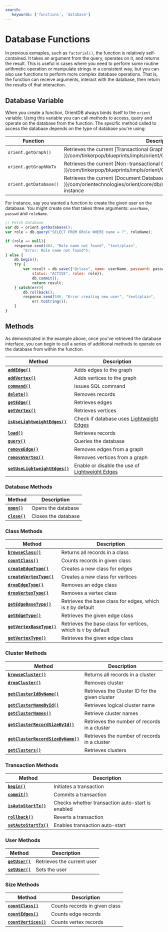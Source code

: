 ```yaml
---
search:
   keywords: ['functions', 'database']
---
```


# Database Functions

In previous exmaples, such as `factorial()`, the function is relatively self-contained.  It takes an argument from the query, operates on it, and returns the result.  This is useful in cases where you need to perform some routine arithmetic operation or manipulate strings in a consistent way, but you can also use functions to perform more complex database operations.  That is, the function can receive arguments, interact with the database, then return the results of that interaction.

## Database Variable

When you create a function, OrientDB always binds itself to the `orient` variable.  Using this variable you can call methods to access, query and operate on the database from the function.  The specific method called to access the database depends on the type of database you're using:

| Function | Description |
|---|---|
| `orient.getGraph()` | Retrieves the current [Transactional Graph Database]({{ book.javadoc }}/com/tinkerpop/blueprints/impls/orient/OrientGraph.html) instance |
| `orient.getGraphNoTx` | Retrieves the current [Non-transactional Graph Database]({{ book.javadoc }}/com/tinkerpop/blueprints/impls/orient/OrientGraphNoTx.html) instance |
| `orient.getDatabase()` | Retrieves the current [Document Database]({{ book.javadoc }}/com/orientechnologies/orient/core/db/document/ODatabaseDocumentTx.html) instance |

For instance, say you wanted a function to create the given user on the database.  You might create one that takes three arguments: `userName`, `passwd` and `roleName`.

```javascript
// Fetch Database
var db = orient.getDatabase();
var role = db.query("SELECT FROM ORole WHERE name = ?", roleName);

if (role == null){
	response.send(404, "Role name not found", "text/plain",
		"Error: Role name not found");
} else {
	db.begin();
	try {
		var result = db.save({"@class", name: userName, password: passwd,
			status: "ACTIVE", roles: role});
			db.commit();
			return result;
	} catch(err){
		db.rollback();
		response.send(500, "Error creating new user", "text/plain",
			err.toString());
	}
}
```

## Methods

As demonstrated in the example above, once you've retrieved the database interface, you can begin to call a series of additional methods to operate on the database from within the function.

| Method | Description |
|---|---|
| [**`addEdge()`**](Functions-Database-addEdge.md) | Adds edges to the graph |
| [**`addVertex()`**](Functions-Database-addVertex.md) | Adds vertices to the graph |
| [**`command()`**](Functions-Database-command.md) | Issues SQL command |
| [**`delete()`**](Functions-Database-delete.md) | Removes records |
| [**`getEdge()`**](Functions-Database-getEdge.md) | Retrieves edges |
| [**`getVertex()`**](Functions-Database-getVertex.md) | Retrieves vertices |
| [**`isUseLightweightEdges()`**](Functions-Database-isUseLightweightEdges.md) | Check if database uses [Lightweight Edges](Lightweight-Edges.md) |
| [**`load()`**](Functions-Database-load.md) | Retrieves records |
| [**`query()`**](Functions-Database-query.md) | Queries the database |
| [**`removeEdge()`**](Functions-Database-removeEdge.md) | Removes edges from a graph |
| [**`removeVertex()`**](Functions-Database-removeVertex.md) | Removes vertices from a graph |
| [**`setUseLightweightEdges()`**](Functions-Database-setUseLightweightEdges.md) | Enable or disable the use of [Lightweight Edges](Lightweight-Edges.md) |

### Database Methods

| Method | Description |
|---|---|
| [**`open()`**](Functions-Database-open.md) | Opens the database |
| [**`close()`**](Functions-Database-close.md) | Closes the database |


### Class Methods

| Method | Description |
|---|---|
| [**`browseClass()`**](Functions-Database-browseClass.md) | Returns all records in a class |
| [**`countClass()`**](Functions-Database-countClass.md) | Counts records in given class |
| [**`createEdgeType()`**](Functions-Database-createEdgeType.md) | Creates a new class for edges |
| [**`createVertexType()`**](Functions-Database-createVertexType.md) | Creates a new class for vertices |
| [**`dropEdgeType()`**](Functions-Database-dropEdgeType.md) | Removes an edge class |
| [**`dropVertexType()`**](Functions-Database-dropVertexType.md) | Removes a vertex class |
| [**`getEdgeBaseType()`**](Functions-Database-getEdgeBaseType.md) | Retrieves the base class for edges, which is `E` by default |
| [**`getEdgeType()`**](Functions-Database-getEdgeType.md) | Retrieves the given edge class |
| [**`getVertexBaseType()`**](Functions-Database-getVertexBaseType.md) | Retrieves the base class for vertices, which is `V` by default |
| [**`getVertexType()`**](Functions-Database-getEdgeType.md) | Retrieves the given edge class |


### Cluster Methods

| Method | Description |
|---|---|
| [**`browseCluster()`**](Functions-Database-browseCluster.md) | Returns all records in a cluster |
| [**`dropCluster()`**](Functions-Database-dropCluster.md) | Removes cluster |
| [**`getClusterIdByName()`**](Functions-Database-getClusterIdByName.md) | Retrieves  the Cluster ID for the given cluster |
| [**`getClusterNameById()`**](Functions-Database-getClusterNameById.md) | Retrieves logical cluster name  |
| [**`getClusterNames()`**](Functions-Database-getClusterNames.md) | Retrieve cluster names |
| [**`getClusterRecordSizeById()`**](Functions-Database-getClusterRecordSizeById.md) | Retrieves the number of records in a cluster |
| [**`getClusterRecordSizeByName()`**](Functions-Database-getClusterRecordSizeByName.md) | Retrieves the number of records in a cluster |
| [**`getClusters()`**](Functions-Database-getClusters.md) | Retrieves clusters |

### Transaction Methods

| Method | Description |
|---|---|
| [**`begin()`**](Functions-Database-begin.md) | Initiates a transaction |
| [**`commit()`**](Functions-Database-commit.md) | Commits a transaction |
| [**`isAutoStartTx()`**](Functions-Database-isAutoStartTx) | Checks whether transaction auto-start is enabled |
| [**`rollback()`**](Functions-Database-rollback.md) | Reverts a transaction |
| [**`setAutoStartTx()`**](Functions-Database-setAutoStartTx.md) | Enables transaction auto-start |

### User Methods

| Method | Description |
|---|---|
| [**`getUser()`**](Functions-Database-getUser.md) | Retrieves the current user |
| [**`setUser()`**](Functions-Database-setUser.md) | Sets the user |

### Size Methods

| Method | Description |
|---|---|
| [**`countClass()`**](Functions-Database-countClass.md) | Counts records in given class |
| [**`countEdges()`**](Functions-Database-countEdges.md) | Counts edge records |
| [**`countVertices()`**](Functions-Database-countVertices.md) | Counts vertex records |


